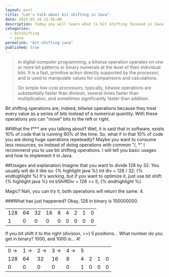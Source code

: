 ```yaml
---
layout: post
title: "Let's talk about bit shifting in Java"
date: 2015-05-16 12:56:00
description: Today you will learn what is bit shifting focused in Java programming language.
categories: 
  - bitshifting
  - java
permalink: "bit-shifting-java"
published: true
---
```

>In digital computer programming, a bitwise operation operates on one or more bit patterns or binary numerals at the level of their individual bits. It is a fast, primitive action directly supported by the processor, and is used to manipulate values for comparisons and calculations.
>
>On simple low-cost processors, typically, bitwise operations are substantially faster than division, several times faster than multiplication, and sometimes significantly faster than addition.

Bit shifting operations are, indeed, bitwise operations because they treat every value as a series of bits instead of a numerical quantity. With these operations you can "move" bits to the reft or right.

##What the f*** are you talking about?
Well, it is said that in software, exists 10% of code that is running 90% of the time. So, what if in that 10% of code you are doing huge operations repeteadly? Maybe you want to consume less resources, so instead of doing operations with common "/, *" I recommend you to use bit shifting operations. I will tell you basic usages and how to implement it in Java.

##Usages and explanation
Imagine that you want to divide 128 by 32. You usually will do it like so:
{% highlight java %}
int div = 128 / 32;
{% endhighlight %}
It's working, but if you want to optimize it, just use bit shift:
{% highlight java %}
int bShiftDiv = 128 >> 5;
{% endhighlight %}

Magic? Nah, you can try it, both operations will return the same: 4.

###What has just happened?
Okay, 128 in binary is 100000000.
<table>
    <tr>
        <td>128</td>
        <td>64</td>
        <td>32</td>
        <td>16</td>
        <td>8</td>
        <td>4</td>
        <td>2</td>
        <td>1</td>
        <td>0</td>
    </tr>
        <tr>
        <td>1</td>
        <td>0</td>
        <td>0</td>
        <td>0</td>
        <td>0</td>
        <td>0</td>
        <td>0</td>
        <td>0</td>
        <td>0</td>
    </tr>
</table>
If you bit shift it to the right (division, >>) 5 positions... What number do you get in binary? 1000, and 1000 is... 4!
<table>
    <tr>
        <td>0 -></td>
        <td>1 -></td>
        <td>2 -></td>
        <td>3 -></td>
        <td>4 -></td>
        <td>5</td>
    </tr>
    <tr>
        <td>128</td>
        <td>64</td>
        <td>32</td>
        <td>16</td>
        <td>8</td>
        <td>4</td>
        <td>2</td>
        <td>1</td>
        <td>0</td>
    </tr>
    <tr>
        <td>0</td>
        <td>0</td>
        <td>0</td>
        <td>0</td>
        <td>0</td>
        <td>1</td>
        <td>0</td>
        <td>0</td>
        <td>0</td>
    </tr>
</table>

